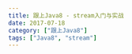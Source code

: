 ```yaml
---
title: 跟上Java8 - stream入门与实战
date: 2017-07-18
category: ["跟上Java8"]
tags: ["Java8", "stream"]
---
```

